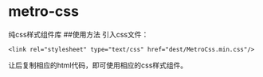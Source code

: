# metro-css
纯css样式组件库
##使用方法
引入css文件：

	<link rel="stylesheet" type="text/css" href="dest/MetroCss.min.css"/>

让后复制相应的html代码，即可使用相应的css样式组件。